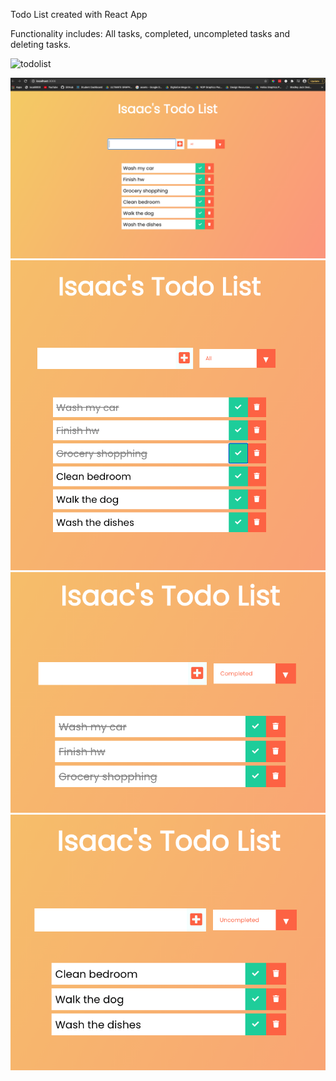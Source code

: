 Todo List created with React App

Functionality includes: All tasks, completed, uncompleted tasks and deleting tasks.

![todolist](https://user-images.githubusercontent.com/62231878/102250931-ff1e1c00-3eb8-11eb-9748-af824846fddb.gif)


![](images/TodoList.jpg)
![](images/TodoList-completed.jpg)
![](images/Todo-completed.jpg)
![](images/Todo-uncompleted.jpg)
